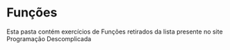 # Funções

Esta pasta contém exercícios de Funções retirados da lista presente no site Programação Descomplicada
